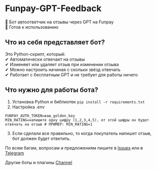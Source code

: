 # Funpay-GPT-Feedback

🔐 Бот автоответчик на отзывы через GPT на Funpay   
📌 Готов к использованию

## Что из себя представляет бот?

Это Python-скрипт, который:      
✔ Автоматически отвечает на отзывы     
✔ Изменяет или удаляет отзыв при изменении отзыва  
✔ Можно настроить начиная с скольки звёзд отвечать   
✔ Работает с бесплатным GPT и не требует для работы ничего  

## Что нужно для работы бота?
1. Установка Python и библиотек
```pip install -r requirements.txt```
2. Настройка .env
```
FUNPAY_AUTH_TOKEN=ваш_golden_key
MIN_RATING=напишите одну цифру (1,2,3,4,5), от этой цифры он будет отвечать на отзыв # ПРИМЕР: MIN_RATING=1
```
3. Если сделали все правильно, то когда покупатель напишет отзыв, бот должен будет ответить.

По всем багам, вопросам и предложениям пишите в [Issues](https://github.com/tinechelovec/Funpay-Auto-Steam-Guard/issues) или в [Telegram](https://t.me/tinechelovec)

Другие боты и плагины [Channel](https://t.me/by_thc)

